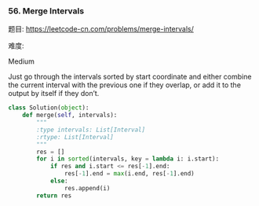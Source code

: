 ### 56. Merge Intervals

题目:
<https://leetcode-cn.com/problems/merge-intervals/>


难度:

Medium


Just go through the intervals sorted by start coordinate and 
either combine the current interval with the previous one if they overlap, or add it to the output by itself if they don’t.

```python
class Solution(object):
    def merge(self, intervals):
        """
        :type intervals: List[Interval]
        :rtype: List[Interval]
        """
        res = []
        for i in sorted(intervals, key = lambda i: i.start):
            if res and i.start <= res[-1].end:
                res[-1].end = max(i.end, res[-1].end)
            else:
                res.append(i)
        return res
```


